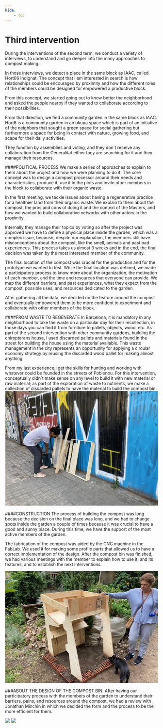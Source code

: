 ```yaml
---
hide:
    - toc
---
```


# Third intervention


During the interventions of the second term, we conduct a variety of interviews, to understand and go deeper into the many approaches to compost making.

In those interviews, we detect a place in the same block as IAAC, called Hort06 Indignat. The concept that I am interested in search is how relationships could be encouraged by proximity and how the different roles of the members could be designed for empowered a productive block.

From this concept, we started going out to know better the neighborhood and asked the people nearby if they wanted to collaborate according to their possibilities.

From that direction, we find a community garden in the same block as IAAC. Hort6 is a community garden in an okupa space which is part of an initiative of the neighbors that sought a green space for social gathering but furthermore a space for being in contact with nature, growing food, and scape for their daily activities.

They function by assemblies and voting, and they don´t receive any collaboration from the Generalitat either they are searching for it and they manage their resources.

####POLITICAL PROCESS
We make a series of approaches to explain to them about the project and how we were planning to do it. The core concept was to design a compost processor around their needs and characteristics, produce it, use it in the plots and invite other members in the block to collaborate with their organic waste.

In the first meeting, we tackle issues about having a regenerative practice for a healthier land from their organic waste. We explain to them about the compost, the pros and cons of doing it and the context of the Masters, and how we wanted to build collaborative networks with other actors in the proximity.

Internally they manage their topics by voting so after the project was approved we have to define a physical place inside the garden, which was a complex issue, because, despite our explanation, the members still have misconceptions about the compost, like the smell, animals and past bad experiences. This process takes us almost 3 weeks and in the end, the final decision was taken by the most interested member of the community.

The final location of the compost was crucial for the production and for the prototype we wanted to test.
While the final location was defined, we made a participatory process to know more about the organization, the motivation of each member, and the time and resources that everyone can provide. We map the different barriers, and past experiences, what they expect from the compost, possible uses, and resources dedicated to the
garden.

After gathering all the data, we decided on the feature around the compost and eventually empowered them to be more confident to experiment and collaborate with other members of the block.

####FROM WASTE TO REGENERATE
In Barcelona, it is mandatory in any neighborhood to take the waste on a particular day for their recollection, in those days you can find it from furniture to pallets, objects, wood, etc. As part of the second intervention with other community gardens, building the chiropterans house, I used discarded pallets and materials found in the street for building the house using the material available. This waste management in the city represents an
opportunity for applying a circular economy strategy by reusing the discarded wood pallet for making almost anything.

From my last experience,I get the skills for hunting and working with whatever could be founded in the streets of Poblenou. For this intervention, conceptually didn´t make sense on any level to build it with new material or raw material; as part of the exploration of waste to nutrients, we make a collection of discarded pallets to have the material to build the compost bin.
![](../images/DI_3_1-36.jpg)



####CONSTRUCTION
The process of building the compost was long because the decision on the final place was long, and we had to change spots inside the garden a couple of times because it was crucial to have a good and sunny place. During this time, we have the support of the most active members of the garden.

The fabrication of the compost was aided by the CNC machine in the FabLab. We used it for making some profile parts that allowed us to have a correct implementation of the design. After the compost bin was finished, we had
various meetings with the member to explain how to use it, and its features, and to establish the next interventions.


![](../images/Compsot_3.jpg)


###ABOUT THE DESIGN OF THE COMPOST BIN.
After having our participatory process with the members of the garden to understand their barriers, pains, and resources around the compost, we had a review with Jonathan Minchin in which we decided the form and the process to be the more efficient for them.

![](../DI_3_1-35.jpg)
![](../DI_3_1-37.jpg)
